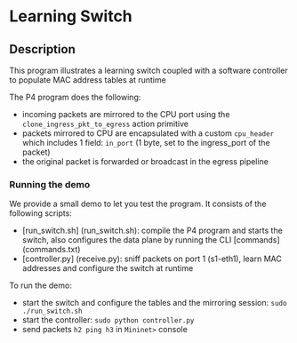 # Learning Switch

## Description

This program illustrates a learning switch coupled with a software controller
to populate MAC address tables at runtime

The P4 program does the following:
- incoming packets are mirrored to the CPU port using the
  `clone_ingress_pkt_to_egress` action primitive
- packets mirrored to CPU are encapsulated with a custom `cpu_header` which
  includes 1 field: `in_port` (1 byte, set to the ingress_port of the packet)
- the original packet is forwarded or broadcast in the egress pipeline

### Running the demo

We provide a small demo to let you test the program. It consists of the
following scripts:
- [run_switch.sh] (run_switch.sh): compile the P4 program and starts the switch,
  also configures the data plane by running the CLI [commands] (commands.txt)
- [controller.py] (receive.py): sniff packets on port 1 (s1-eth1), learn MAC 
addresses and configure the switch at runtime

To run the demo:
- start the switch and configure the tables and the mirroring session: `sudo
  ./run_switch.sh`
- start the controller: `sudo python controller.py`
- send packets `h2 ping h3` in `Mininet>` console